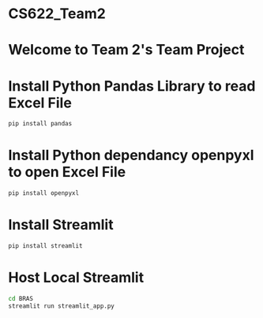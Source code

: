 # CS622_Team2

# Welcome to Team 2's Team Project

# Install Python Pandas Library to read Excel File
```bash
pip install pandas
```

# Install Python dependancy openpyxl to open Excel File
```bash
pip install openpyxl
```

# Install Streamlit
```bash
pip install streamlit
```

# Host Local Streamlit
```bash
cd BRAS
streamlit run streamlit_app.py
```